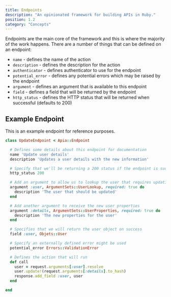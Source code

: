 ```yaml
---
title: Endpoints
description: "An opinionated framework for building APIs in Ruby."
position: 1.2
category: "Concepts"
---
```


Endpoints are the main core of the framework and this is where the majority of the work happens. There are a number of things that can be defined on an endpoint:

- `name` - defines the name of the action
- `description` - defines the description for the action
- `authenticator` - defines authenticator to use for the endpoint
- `potential_error` - defines any potential errors which may be raised by the endpoint
- `argument` - defines an argument that is available to this endpoint
- `field` - defines a field that will be returned by the endpoint
- `http_status` - defines the HTTP status that will be returned when successful (defaults to 200)

## Example Endpoint

This is an example endpoint for reference purposes.

```ruby
class UpdateEndpoint < Apia::Endpoint

  # Defines some details about this endpoint for documentation
  name 'Update user details'
  description 'Updates a user details with the new information'

  # Specify that we'll be returning a 200 status if the endpoint is successful
  http_status 200

  # Add an argument to allow us to lookup the user that requires updating
  argument :user, ArgumentSets::UserLookup, required: true do
    description 'The user that should be updated'
  end

  # Add another argument to receive the new user properties
  argument :details, ArgumentSets::UserProperties, required: true do
    description 'The new properties for the user'
  end

  # Specifies that we will return the user object on success
  field :user, Objets::User

  # Specify an externally defined error might be used
  potential_error Errors::ValidationError

  # Defines the action that will run
  def call
    user = request.arguments[:user].resolve
    user.update!(request.arguments[:details].to_hash)
    response.add_field :user, user
  end

end
```
